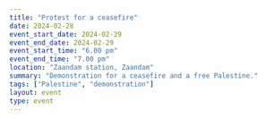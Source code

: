 ```yaml
---
title: "Protest for a ceasefire"
date: 2024-02-28
event_start_date: 2024-02-29
event_end_date: 2024-02-29
event_start_time: "6.00 pm"
event_end_time: "7.00 pm"
location: "Zaandam station, Zaandam"
summary: "Demonstration for a ceasefire and a free Palestine."
tags: ["Palestine", "demonstration"]
layout: event
type: event
---
```

